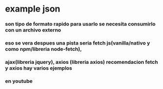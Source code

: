 # example json
### son tipo de formato rapido para usarlo se necesita consumirlo con un archivo externo 
### eso se vera despues una pista seria fetch js(vanilla/nativo y como npm/libreria node-fetch),
### ajax(libreria jquery), axios (libreria axios) recomendacion fetch y axios hay varios ejemplos
### en youtube 

